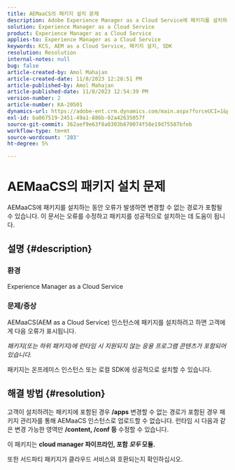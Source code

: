 ```yaml
---
title: AEMaaCS의 패키지 설치 문제
description: Adobe Experience Manager as a Cloud Service에 패키지를 설치하려고 할 때 오류를 해결하는 방법에 대해 알아봅니다. 서드파티 패키지가 클라우드 서비스와 호환되는지 확인합니다.
solution: Experience Manager as a Cloud Service
product: Experience Manager as a Cloud Service
applies-to: Experience Manager as a Cloud Service
keywords: KCS, AEM as a Cloud Service, 패키지 설치, SDK
resolution: Resolution
internal-notes: null
bug: false
article-created-by: Amol Mahajan
article-created-date: 11/8/2023 12:28:51 PM
article-published-by: Amol Mahajan
article-published-date: 11/8/2023 12:54:39 PM
version-number: 2
article-number: KA-20501
dynamics-url: https://adobe-ent.crm.dynamics.com/main.aspx?forceUCI=1&pagetype=entityrecord&etn=knowledgearticle&id=ff700d5a-327e-ee11-8179-6045bd006b3d
exl-id: ba067519-2451-49a1-886b-02a42635057f
source-git-commit: 362aef9e63f8a0303b670074f58e19d75587bfeb
workflow-type: tm+mt
source-wordcount: '203'
ht-degree: 5%

---
```


# AEMaaCS의 패키지 설치 문제


AEMaaCS에 패키지를 설치하는 동안 오류가 발생하면 변경할 수 없는 경로가 포함될 수 있습니다. 이 문서는 오류를 수정하고 패키지를 성공적으로 설치하는 데 도움이 됩니다.

## 설명 {#description}


### <b>환경</b>

Experience Manager as a Cloud Service



### <b>문제/증상</b>

AEMaaCS(AEM as a Cloud Service) 인스턴스에 패키지를 설치하려고 하면 고객에게 다음 오류가 표시됩니다.

*패키지(또는 하위 패키지)에 런타임 시 지원되지 않는 응용 프로그램 콘텐츠가 포함되어 있습니다.*



패키지는 온프레미스 인스턴스 또는 로컬 SDK에 성공적으로 설치할 수 있습니다.


## 해결 방법 {#resolution}


고객이 설치하려는 패키지에 포함된 경우 <b>/apps</b> 변경할 수 없는 경로가 포함된 경우 패키지 관리자를 통해 AEMaaCS 인스턴스로 업로드할 수 없습니다.
런타임 시 다음과 같은 변경 가능한 영역만 <b>/content, /conf 등</b> 수정할 수 있습니다.

이 패키지는 <b>cloud manager 파이프라인, 포함 *모두* 모듈.</b>

또한 서드파티 패키지가 클라우드 서비스와 호환되는지 확인하십시오.

